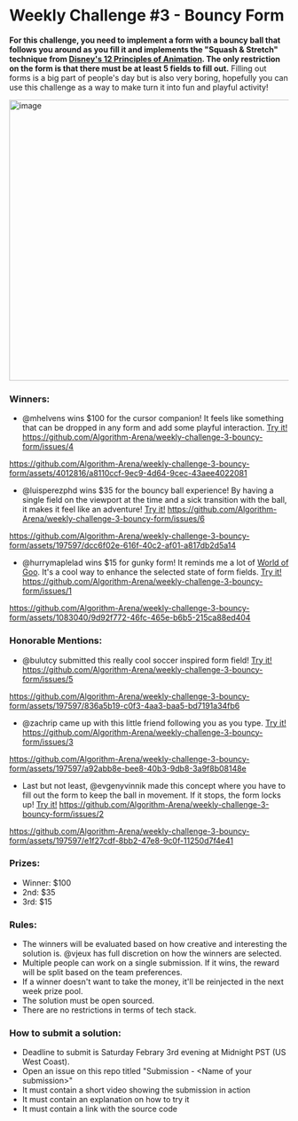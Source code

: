 # Weekly Challenge #3 - Bouncy Form

**For this challenge, you need to implement a form with a bouncy ball that follows you around as you fill it and implements the "Squash & Stretch" technique from [Disney's 12 Principles of Animation](https://en.wikipedia.org/wiki/Twelve_basic_principles_of_animation). The only restriction on the form is that there must be at least 5 fields to fill out.** Filling out forms is a big part of people's day but is also very boring, hopefully you can use this challenge as a way to make turn it into fun and playful activity!

<img width="506" alt="image" src="https://github.com/vjeux/weekly-challenge-3-bouncy-form/assets/197597/e17f7e1e-ffdf-4a75-bf72-6490f6a4b474">

### Winners:
* @mhelvens wins $100 for the cursor companion! It feels like something that can be dropped in any form and add some playful interaction. [Try it!](https://playcode.io/1748085) https://github.com/Algorithm-Arena/weekly-challenge-3-bouncy-form/issues/4

https://github.com/Algorithm-Arena/weekly-challenge-3-bouncy-form/assets/4012816/a8110ccf-9ec9-4d64-9cec-43aee4022081

* @luisperezphd wins $35 for the bouncy ball experience! By having a single field on the viewport at the time and a sick transition with the ball, it makes it feel like an adventure! [Try it!](https://luisperezphd.github.io/meta-challenge-bouncy-ball/src/bouncy-ball.html) https://github.com/Algorithm-Arena/weekly-challenge-3-bouncy-form/issues/6

https://github.com/Algorithm-Arena/weekly-challenge-3-bouncy-form/assets/197597/dcc6f02e-616f-40c2-af01-a817db2d5a14

* @hurrymaplelad wins $15 for gunky form! It reminds me a lot of [World of Goo](https://2dboy.com/). It's a cool way to enhance the selected state of form fields. [Try it!](https://jsfiddle.net/19Lfuo0n/) https://github.com/Algorithm-Arena/weekly-challenge-3-bouncy-form/issues/1

https://github.com/Algorithm-Arena/weekly-challenge-3-bouncy-form/assets/1083040/9d92f772-46fc-465e-b6b5-215ca88ed404


### Honorable Mentions:

* @bulutcy submitted this really cool soccer inspired form field! [Try it!](https://bulutcy.github.io/bouncy-ball/) https://github.com/Algorithm-Arena/weekly-challenge-3-bouncy-form/issues/5

https://github.com/Algorithm-Arena/weekly-challenge-3-bouncy-form/assets/197597/836a5b19-c0f3-4aa3-baa5-bd7191a34fb6

* @zachrip came up with this little friend following you as you type. [Try it!](https://t8zsmm-5173.csb.app/) https://github.com/Algorithm-Arena/weekly-challenge-3-bouncy-form/issues/3

https://github.com/Algorithm-Arena/weekly-challenge-3-bouncy-form/assets/197597/a92abb8e-bee8-40b3-9db8-3a9f8b08148e

* Last but not least, @evgenyvinnik made this concept where you have to fill out the form to keep the ball in movement. If it stops, the form locks up! [Try it!](https://codesandbox.io/p/github/evgenyvinnik/bouncyBallForm) https://github.com/Algorithm-Arena/weekly-challenge-3-bouncy-form/issues/2

https://github.com/Algorithm-Arena/weekly-challenge-3-bouncy-form/assets/197597/e1f27cdf-8bb2-47e8-9c0f-11250d7f4e41

### Prizes:
* Winner: $100
* 2nd: $35
* 3rd: $15

### Rules:
* The winners will be evaluated based on how creative and interesting the solution is. @vjeux has full discretion on how the winners are selected.
* Multiple people can work on a single submission. If it wins, the reward will be split based on the team preferences.
* If a winner doesn't want to take the money, it'll be reinjected in the next week prize pool.
* The solution must be open sourced.
* There are no restrictions in terms of tech stack.

### How to submit a solution:
* Deadline to submit is Saturday Febrary 3rd evening at Midnight PST (US West Coast).
* Open an issue on this repo titled "Submission - &lt;Name of your submission&gt;"
* It must contain a short video showing the submission in action
* It must contain an explanation on how to try it
* It must contain a link with the source code
